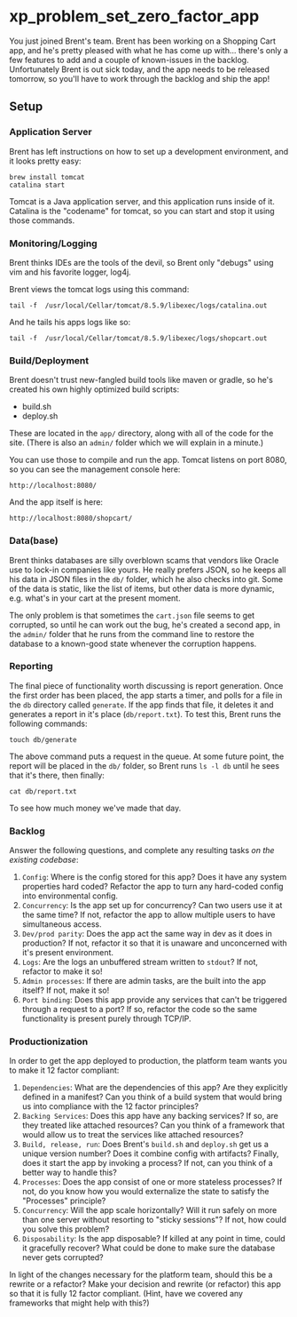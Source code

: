 # xp_problem_set_zero_factor_app

You just joined Brent's team. Brent has been working on a Shopping Cart app, and he's pretty pleased with what he has come up with... there's only a few features to add and a couple of known-issues in the backlog. Unfortunately Brent is out sick today, and the app needs to be released tomorrow, so you'll have to work through the backlog and ship the app!

## Setup

### Application Server

Brent has left instructions on how to set up a development environment, and it looks pretty easy:

```
brew install tomcat
catalina start
```

Tomcat is a Java application server, and this application runs inside of it. Catalina is the "codename" for tomcat, so you can start and stop it using those commands.

### Monitoring/Logging

Brent thinks IDEs are the tools of the devil, so Brent only "debugs" using vim and his favorite logger, log4j.

Brent views the tomcat logs using this command:

```
tail -f  /usr/local/Cellar/tomcat/8.5.9/libexec/logs/catalina.out
```

And he tails his apps logs like so:

```
tail -f  /usr/local/Cellar/tomcat/8.5.9/libexec/logs/shopcart.out
```

### Build/Deployment

Brent doesn't trust new-fangled build tools like maven or gradle, so he's created his own highly optimized build scripts:

- build.sh
- deploy.sh

These are located in the `app/` directory, along with all of the code for the site. (There is also an `admin/` folder which we will explain in a minute.)

You can use those to compile and run the app. Tomcat listens on port 8080, so you can see the management console here:

```
http://localhost:8080/
```

And the app itself is here:

```
http://localhost:8080/shopcart/
```

### Data(base)

Brent thinks databases are silly overblown scams that vendors like Oracle use to lock-in companies like yours. He really prefers JSON, so he keeps all his data in JSON files in the `db/` folder, which he also checks into git. Some of the data is static, like the list of items, but other data is more dynamic, e.g. what's in your cart at the present moment.

The only problem is that sometimes the `cart.json` file seems to get corrupted, so until he can work out the bug, he's created a second app, in the `admin/` folder that he runs from the command line to restore the database to a known-good state whenever the corruption happens.

### Reporting

The final piece of functionality worth discussing is report generation. Once the first order has been placed, the app starts a timer, and polls for a file in the `db` directory called `generate`. If the app finds that file, it deletes it and generates a report in it's place (`db/report.txt`). To test this, Brent runs the following commands:

```
touch db/generate
```

The above command puts a request in the queue. At some future point, the report will be placed in the `db/` folder, so Brent runs `ls -l db` until he sees that it's there, then finally:

```
cat db/report.txt
```

To see how much money we've made that day.

### Backlog

Answer the following questions, and complete any resulting tasks _on the existing codebase_:

1. `Config`: Where is the config stored for this app? Does it have any system properties hard coded? Refactor the app to turn any hard-coded config into environmental config.
1. `Concurrency`: Is the app set up for concurrency? Can two users use it at the same time? If not, refactor the app to allow multiple users to have simultaneous access.
1. `Dev/prod parity`: Does the app act the same way in dev as it does in production? If not, refactor it so that it is unaware and unconcerned with it's present environment.
1. `Logs`: Are the logs an unbuffered stream written to `stdout`? If not, refactor to make it so!
1. `Admin processes`: If there are admin tasks, are the built into the app itself? If not, make it so!
1. `Port binding`: Does this app provide any services that can't be triggered through a request to a port? If so, refactor the code so the same functionality is present purely through TCP/IP.

### Productionization

In order to get the app deployed to production, the platform team wants you to make it 12 factor compliant:

1. `Dependencies`: What are the dependencies of this app? Are they explicitly defined in a manifest? Can you think of a build system that would bring us into compliance with the 12 factor principles?
1. `Backing Services`: Does this app have any backing services? If so, are they treated like attached resources? Can you think of a framework that would allow us to treat the services like attached resources?
1. `Build, release, run`: Does Brent's `build.sh` and `deploy.sh` get us a unique version number? Does it combine config with artifacts? Finally, does it start the app by invoking a process? If not, can you think of a better way to handle this?
1. `Processes`: Does the app consist of one or more stateless processes? If not, do you know how you would externalize the state to satisfy the "Processes" principle?
1. `Concurrency`: Will the app scale horizontally? Will it run safely on more than one server without resorting to "sticky sessions"? If not, how could you solve this problem?
1. `Disposability`: Is the app disposable? If killed at any point in time, could it gracefully recover? What could be done to make sure the database never gets corrupted?

In light of the changes necessary for the platform team, should this be a rewrite or a refactor? Make your decision and rewrite (or refactor) this app so that it is fully 12 factor compliant. (Hint, have we covered any frameworks that might help with this?)
